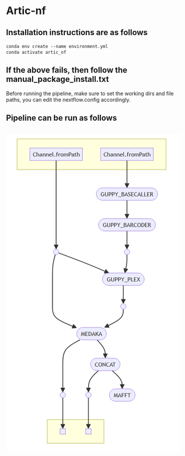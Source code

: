 # Artic-nf
## Installation instructions are as follows
```
conda env create --name environment.yml
conda activate artic_nf
```
## If the above fails, then follow the manual_package_install.txt

Before running the pipeline, make sure to set the working dirs and file paths, you can edit the nextflow.config accordingly.

## Pipeline can be run as follows
``` nextflow main.nf
```

![Alt text](/img/workflow.png)
